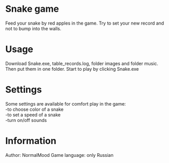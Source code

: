 # Snake game
Feed your snake by red apples in the game.
Try to set your new record and not to bump into the walls.
# Usage
Download Snake.exe, table_records.log, folder images and folder music.
Then put them in one folder.
Start to play by clicking Snake.exe
# Settings
Some settings are available for comfort play in the game:  
-to choose color of a snake  
-to set a speed of a snake  
-turn on/off sounds
# Information
Author: NormalMood
Game language: only Russian